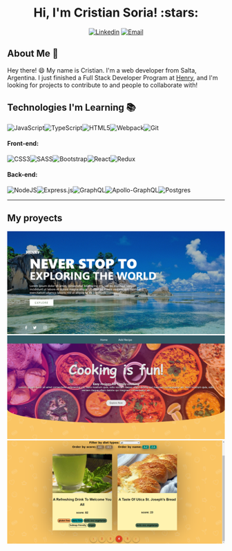 <h1 align="center">Hi, I'm Cristian Soria! :stars:</h1>

<div align="center">
  
[![Linkedin](https://img.shields.io/badge/linkedin-%230077B5.svg?&style=for-the-badge&logo=linkedin&logoColor=white&link=https://linkedin.com/in/crissoria/)](https://linkedin.com/in/crissoria/)
[![Email](https://img.shields.io/badge/Gmail-D14836?style=for-the-badge&logo=gmail&logoColor=white&link=mailto:crissoria07@gmail.com)](mailto:crissoria07@gmail.com)

</div>

## About Me :wave:

Hey there! :smile: My name is Cristian. I'm a web developer from Salta, Argentina. I just finished a Full Stack Developer Program at [Henry](https://www.soyhenry.com/), and I'm looking for projects to contribute to and people to collaborate with!

## Technologies I'm Learning :books:

<img alt="JavaScript" src="https://img.shields.io/badge/javascript-%23323330.svg?&style=for-the-badge&logo=javascript&logoColor=%23F7DF1E"/><img alt="TypeScript" src="https://img.shields.io/badge/typescript-%23007ACC.svg?&style=for-the-badge&logo=typescript&logoColor=white"/><img alt="HTML5" src="https://img.shields.io/badge/html5-%23E34F26.svg?&style=for-the-badge&logo=html5&logoColor=white"/><img alt="Webpack" src="https://img.shields.io/badge/webpack-%238DD6F9.svg?&style=for-the-badge&logo=webpack&logoColor=black" /><img alt="Git" src="https://img.shields.io/badge/git-%23F05033.svg?&style=for-the-badge&logo=git&logoColor=white"/>

#### Front-end:

<img alt="CSS3" src="https://img.shields.io/badge/css3-%231572B6.svg?&style=for-the-badge&logo=css3&logoColor=white"/><img alt="SASS" src="https://img.shields.io/badge/SASS-hotpink.svg?&style=for-the-badge&logo=SASS&logoColor=white"/><img alt="Bootstrap" src="https://img.shields.io/badge/bootstrap-%23563D7C.svg?&style=for-the-badge&logo=bootstrap&logoColor=white"/><img alt="React" src="https://img.shields.io/badge/react-%2320232a.svg?&style=for-the-badge&logo=react&logoColor=%2361DAFB"/><img alt="Redux" src="https://img.shields.io/badge/redux-%23593d88.svg?&style=for-the-badge&logo=redux&logoColor=white"/>

#### Back-end:

<img alt="NodeJS" src="https://img.shields.io/badge/node.js-%2343853D.svg?&style=for-the-badge&logo=node.js&logoColor=white"/><img alt="Express.js" src="https://img.shields.io/badge/express.js-%23404d59.svg?&style=for-the-badge"/><img alt="GraphQL" src="https://img.shields.io/badge/-GraphQL-E10098?style=for-the-badge&logo=graphql"/><img alt="Apollo-GraphQL" src="https://img.shields.io/badge/-ApolloGraphQL-311C87?style=for-the-badge&logo=apollo-graphql"/><img alt="Postgres" src ="https://img.shields.io/badge/postgres-%23316192.svg?&style=for-the-badge&logo=postgresql&logoColor=white"/>

<hr/>

## My proyects

<img src="./assets/Landingcountries.png">
<img src="./assets/LandingPage.png">
<img src="./assets/RecipeSearch.png">
